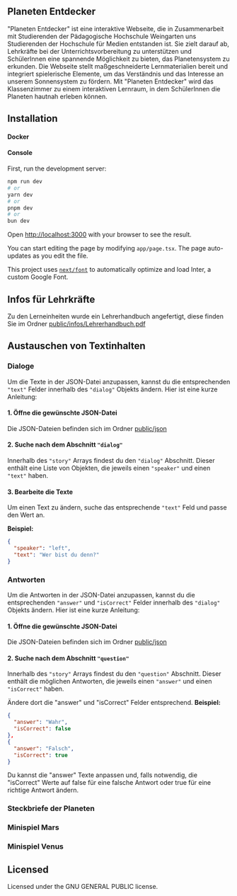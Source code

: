 ## Planeten Entdecker

"Planeten Entdecker" ist eine interaktive Webseite, die in Zusammenarbeit mit Studierenden
der Pädagogische Hochschule Weingarten uns Studierenden der Hochschule für Medien entstanden ist.
Sie zielt darauf ab, Lehrkräfte bei der Unterrichtsvorbereitung zu unterstützen und SchülerInnen eine
spannende Möglichkeit zu bieten, das Planetensystem zu erkunden. 
Die Webseite stellt maßgeschneiderte Lernmaterialien bereit und integriert spielerische Elemente,
um das Verständnis und das Interesse an unserem Sonnensystem zu fördern. Mit "Planeten Entdecker"
wird das Klassenzimmer zu einem interaktiven Lernraum, in dem SchülerInnen die Planeten hautnah
erleben können.

## Installation

#### Docker

#### Console
First, run the development server:

```bash
npm run dev
# or
yarn dev
# or
pnpm dev
# or
bun dev
```

Open [http://localhost:3000](http://localhost:3000) with your browser to see the result.

You can start editing the page by modifying `app/page.tsx`. The page auto-updates as you edit the file.

This project uses [`next/font`](https://nextjs.org/docs/basic-features/font-optimization) to automatically optimize and load Inter, a custom Google Font.

## Infos für Lehrkräfte

Zu den Lerneinheiten wurde ein Lehrerhandbuch angefertigt, diese finden Sie im Ordner [public/infos/Lehrerhandbuch.pdf](https://github.com/schule4-0/planets/tree/main/public/infos/Lehrerhandbuch.pdf)

## Austauschen von Textinhalten


### Dialoge

Um die Texte in der JSON-Datei anzupassen, kannst du die entsprechenden `"text"` Felder innerhalb des `"dialog"` Objekts ändern. Hier ist eine kurze Anleitung:

#### 1. Öffne die gewünschte JSON-Datei
Die JSON-Dateien befinden sich im Ordner [public/json](https://github.com/schule4-0/planets/tree/main/public/json)

#### 2. Suche nach dem Abschnitt `"dialog"`
Innerhalb des `"story"` Arrays findest du den `"dialog"` Abschnitt. Dieser enthält eine Liste von Objekten, die jeweils einen `"speaker"` und einen `"text"` haben.

#### 3. Bearbeite die Texte
Um einen Text zu ändern, suche das entsprechende `"text"` Feld und passe den Wert an.

**Beispiel:**
```json
{
  "speaker": "left",
  "text": "Wer bist du denn?"
}
````

### Antworten

Um die Antworten in der JSON-Datei anzupassen, kannst du die entsprechenden `"answer"` und `"isCorrect"` Felder innerhalb des `"dialog"` Objekts ändern. Hier ist eine kurze Anleitung:


#### 1. Öffne die gewünschte JSON-Datei
Die JSON-Dateien befinden sich im Ordner [public/json](https://github.com/schule4-0/planets/tree/main/public/json)


#### 2. Suche nach dem Abschnitt `"question"`
Innerhalb des `"story"` Arrays findest du den `"question"` Abschnitt. Dieser enthält die möglichen Antworten, die jeweils einen `"answer"` und einen `"isCorrect"` haben.

Ändere dort die "answer" und "isCorrect" Felder entsprechend.
**Beispiel:**
```json
{
  "answer": "Wahr",
  "isCorrect": false
},
{
  "answer": "Falsch",
  "isCorrect": true
}
````
Du kannst die "answer" Texte anpassen und, falls notwendig, die "isCorrect"
Werte auf false für eine falsche Antwort oder true für eine richtige Antwort ändern.

### Steckbriefe der Planeten
### Minispiel Mars
### Minispiel Venus

## Licensed
Licensed under the GNU GENERAL PUBLIC license.